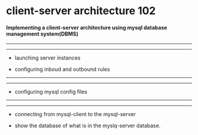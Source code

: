 # client-server architecture 102

#### Implementing a client-server architecture using mysql database management system(DBMS)

---




---


+ launching server instances

+ configuring inboud and outbound rules

---



---

+ configuring mysql config files

---


---


+ connecting from mysql-client to the mysql-server

+ show the database of what is in the myslq-server database.